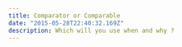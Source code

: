 ```yaml
---
title: Comparator or Comparable
date: "2015-05-28T22:40:32.169Z"
description: Which will you use when and why ?
---
```

